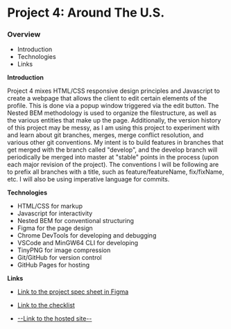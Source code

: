 # Project 4: Around The U.S.

### Overview

* Introduction
* Technologies
* Links

**Introduction**

Project 4 mixes HTML/CSS responsive design principles and Javascript to create a webpage that allows the client to edit certain elements of the profile. This is done via a popup window triggered via the edit button.
The Nested BEM methodology is used to organize the filestructure, as well as the various entities that make up the page. 
Additionally, the version history of this project may be messy, as I am using this project to experiment with and learn about git branches, merges, merge conflict resolution, and various other git conventions. My intent is to build features in branches that get merged with the branch called "develop", and the develop branch will periodically be merged into master at "stable" points in the process (upon each major revision of the project). The conventions I will be following are to prefix all branches with a title, such as feature/featureName, fix/fixName, etc. I will also be using imperative language for commits. 

**Technologies**

* HTML/CSS for markup
* Javascript for interactivity
* Nested BEM for conventional structuring
* Figma for the page design
* Chrome DevTools for developing and debugging
* VSCode and MinGW64 CLI for developing
* TinyPNG for image compression
* Git/GitHub for version control
* GitHub Pages for hosting

**Links**

* [Link to the project spec sheet in Figma](https://www.figma.com/file/mUgu8OSHWE0M6p6vfwmdu9/Sprint-4-Around-The-U.S.-desktop-mobile?node-id=0%3A1)

* [Link to the checklist](https://code.s3.yandex.net/web-developer/checklists/checklist-4-en/index.html)

* [--Link to the hosted site--](https://israphial.github.io/web_project_4_and_5/index.html)
